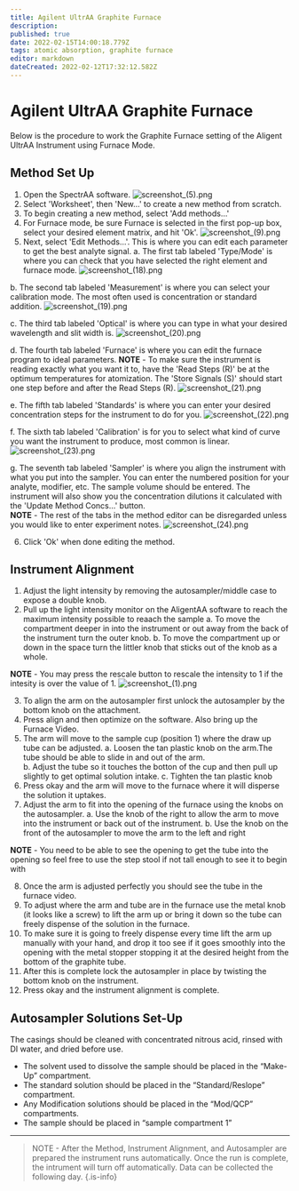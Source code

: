```yaml
---
title: Agilent UltrAA Graphite Furnace
description: 
published: true
date: 2022-02-15T14:00:18.779Z
tags: atomic absorption, graphite furnace
editor: markdown
dateCreated: 2022-02-12T17:32:12.582Z
---
```


# Agilent UltrAA Graphite Furnace
Below is the procedure to work the Graphite Furnace setting of the Aligent UltrAA Instrument using Furnace Mode.
## Method Set Up
1. Open the SpectrAA software.
![screenshot_(5).png](/chem322/figures/screenshot_(5).png)
2. Select 'Worksheet', then 'New...' to create a new method from scratch.
3. To begin creating a new method, select 'Add methods...'
4. For Furnace mode, be sure Furnace is selected in the first pop-up box, select your desired element matrix, and hit 'Ok'.
![screenshot_(9).png](/chem322/figures/screenshot_(9).png)
5. Next, select 'Edit Methods...'. This is where you can edit each parameter to get the best analyte signal.
	a. The first tab labeled 'Type/Mode' is where you can check that you have selected the right element and furnace mode.
  ![screenshot_(18).png](/chem322/figures/screenshot_(18).png)
 
  b. The second tab labeled 'Measurement' is where you can select your calibration mode. The most often used is concentration or standard addition.
  ![screenshot_(19).png](/chem322/figures/screenshot_(19).png)
  
  c. The third tab labeled 'Optical' is where you can type in what your desired wavelength and slit width is.
  ![screenshot_(20).png](/chem322/figures/screenshot_(20).png)
  
  d. The fourth tab labeled 'Furnace' is where you can edit the furnace program to ideal parameters. 
  **NOTE** - To make sure the instrument is reading exactly what you want it to, have the 'Read Steps (R)' be at the optimum temperatures for atomization. The 'Store Signals (S)' should start one step before and after the Read Steps (R).
  ![screenshot_(21).png](/chem322/figures/screenshot_(21).png)
  
  e. The fifth tab labeled 'Standards' is where you can enter your desired concentration steps for the instrument to do for you.
  ![screenshot_(22).png](/chem322/figures/screenshot_(22).png)
  
  f. The sixth tab labeled 'Calibration' is for you to select what kind of curve you want the instrument to produce, most common is linear.
  ![screenshot_(23).png](/chem322/figures/screenshot_(23).png)
  
  g. The seventh tab labeled 'Sampler' is where you align the instrument with what you put into the sampler. You can enter the numbered position for your analyte, modifier, etc. The sample volume should be entered. The instrument will also show you the concentration dilutions it calculated with the 'Update Method Concs...' button.  
  **NOTE** - The rest of the tabs in the method editor can be disregarded unless you would like to enter experiment notes. 
  ![screenshot_(24).png](/chem322/figures/screenshot_(24).png)
  
6. Click 'Ok' when done editing the method. 
  ## Instrument Alignment
1. Adjust the light intensity by removing the autosampler/middle case to expose a double knob.
2. Pull up the light intensity monitor on the AligentAA software to reach the maximum intensity possible to reaach the sample
 	a. To move the compartment deeper in into the instrument or out away from the back of the instrument turn the outer knob.
	b. To move the compartment up or down in the space turn the littler knob that sticks out of the knob as a whole.
  
**NOTE** - You may press the rescale button to rescale the intensity to 1 if the intesity is over the value of 1. ![screenshot_(1).png](/chem322/figures/screenshot_(1).png)

3. To align the arm on the autosampler first unlock the autosampler by the bottom knob on the attachment. 
3. Press align and then optimize on the software. Also bring up the Furnace Video.
4. The arm will move to the sample cup (position 1) where the draw up tube can be adjusted. 
	a. Loosen the tan plastic knob on the arm.The tube should be able to slide in and out of the arm.  
  b. Adjust the tube so it touches the botton of the cup and then pull up slightly to get optimal solution intake.
  c. Tighten the tan plastic knob
 6. Press okay and the arm will move to the furnace where it will disperse the solution it uptakes.
 7. Adjust the arm to fit into the opening of the furnace using the knobs on the autosampler. 
 	a. Use the knob of the right to allow the arm to move into the instrument or back out of the instrument.
  b. Use the knob on the front of the autosampler to move the arm to the left and right 
 
 **NOTE** - You need to be able to see the opening to get the tube into the opening so feel free to use the step stool if not tall enough to see it to begin with 
 
 8. Once the arm is adjusted perfectly you should see the tube in the furnace video.
 9. To adjust where the arm and tube are in the furnace use the metal knob (it looks like a screw) to lift the arm up or bring it down so the tube can freely dispense of the solution in the furnace.
 10. To make sure it is going to freely dispense every time lift the arm up manually with your hand, and drop it too see if it goes smoothly into the opening with the metal stopper stopping it at the desired height from the bottom of the graphite tube.
 11. After this is complete lock the autosampler in place by twisting the bottom knob on the instrument. 
 12. Press okay and the instrument alignment is complete.
 ## Autosampler Solutions Set-Up
The casings should be cleaned with concentrated nitrous acid, rinsed with DI water, and dried before use.
- The solvent used to dissolve the sample should be placed in the “Make-Up” compartment.
- The standard solution should be placed in the “Standard/Reslope” compartment.
- Any Modification solutions should be placed in the “Mod/QCP” compartments.
- The sample should be placed in “sample compartment 1”
---
> NOTE - After the Method, Instrument Alignment, and Autosampler are prepared the instrument runs automatically. Once the run is complete, the intrument will turn off automatically. Data can be collected the following day.
{.is-info}




